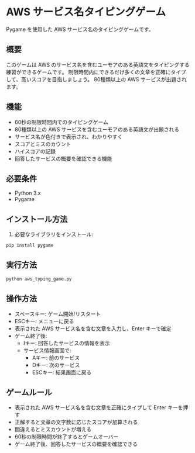 # AWS サービス名タイピングゲーム

Pygame を使用した AWS サービス名のタイピングゲームです。

## 概要

このゲームは AWS のサービス名を含むユーモアのある英語文をタイピングする練習ができるゲームです。
制限時間内にできるだけ多くの文章を正確にタイプして、高いスコアを目指しましょう。
80種類以上の AWS サービスが出題されます。

## 機能

- 60秒の制限時間内でのタイピングゲーム
- 80種類以上の AWS サービスを含むユーモアのある英語文が出題される
- サービス名が色付きで表示され、わかりやすく
- スコアとミスのカウント
- ハイスコアの記録
- 回答したサービスの概要を確認できる機能

## 必要条件

- Python 3.x
- Pygame

## インストール方法

1. 必要なライブラリをインストール:

```bash
pip install pygame
```

## 実行方法

```bash
python aws_typing_game.py
```

## 操作方法

- スペースキー: ゲーム開始/リスタート
- ESCキー: メニューに戻る
- 表示された AWS サービス名を含む文章を入力し、Enter キーで確定
- ゲーム終了後:
  - Iキー: 回答したサービスの情報を表示
  - サービス情報画面で:
    - Aキー: 前のサービス
    - Dキー: 次のサービス
    - ESCキー: 結果画面に戻る

## ゲームルール

- 表示された AWS サービス名を含む文章を正確にタイプして Enter キーを押す
- 正解すると文章の文字数に応じたスコアが加算される
- 間違えるとミスカウントが増える
- 60秒の制限時間が終了するとゲームオーバー
- ゲーム終了後、回答したサービスの概要を確認できる

